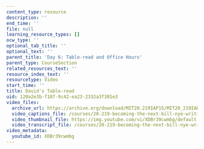 ```yaml
---
content_type: resource
description: ''
end_time: ''
file: null
learning_resource_types: []
ocw_type: ''
optional_tab_title: ''
optional_text: ''
parent_title: 'Day 6: Table-read and Office Hours'
parent_type: CourseSection
related_resources_text: ''
resource_index_text: ''
resourcetype: Video
start_time: ''
title: David's Table-read
uid: 120a2e3b-f107-9c42-ea23-2332a3f381e3
video_files:
  archive_url: https://archive.org/download/MIT20.219IAP15/MIT20_219IAP15_D06_300k.mp4
  video_captions_file: /courses/20-219-becoming-the-next-bill-nye-writing-and-hosting-the-educational-show-january-iap-2015/7448d52e1a3a5ac3880a90b081e64c3c_XDBr39cwmbg.vtt
  video_thumbnail_file: https://img.youtube.com/vi/XDBr39cwmbg/default.jpg
  video_transcript_file: /courses/20-219-becoming-the-next-bill-nye-writing-and-hosting-the-educational-show-january-iap-2015/2c92edaae532452c8452ecbb69037534_XDBr39cwmbg.pdf
video_metadata:
  youtube_id: XDBr39cwmbg
---
```

